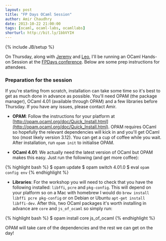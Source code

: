```yaml
---
layout: post
title: "FP Days OCaml Session"
author: Amir Chaudhry
date: 2013-10-22 21:00:00
tags: [ocaml, ocaml-labs, ocamllabs]
shorturl: http://bit.ly/1bbVYIH
---
```

{% include JB/setup %}

On Thursday, along with [Jeremy](https://github.com/yallop) and 
[Leo](http://www.lpw25.net), I'll be running an OCaml Hands-on Session at 
the [FPDays conference](http://fpdays.net/2013/). Below are some prep 
instructions for attendees.

### Preparation for the session 

If you're starting from scratch, installation can take some time so it's 
best to get as much done in advance as possible.  You'll need OPAM (the 
package manager), OCaml 4.01 (available through OPAM) and a few libraries 
before Thursday.  If you have any issues, please contact Amir.

* **OPAM**: Follow the instructions for your platform at [http://opam.ocaml.org/doc/Quick_Install.html](http://opam.ocaml.org/doc/Quick_Install.html). 
OPAM requires OCaml so hopefully the relevant dependencies will kick in and 
you'll get OCaml too (most likely version 3.12).  You can get a cup of 
coffee while you wait. After installation, run `opam init` to initialise OPAM.

* **OCaml 4.01**: We actually need the latest version of OCaml but OPAM 
makes this easy.  Just run the following (and get more coffee):

{% highlight bash %}
$ opam update
$ opam switch 4.01.0
$ eval `opam config env`
{% endhighlight %}

* **Libraries**: For the workshop you will need to check that you have the 
following installed: `libffi`, `pcre` and `pkg-config`.  This will depend on 
your platform so on a Mac with homebrew I would do 
`brew install libffi pcre pkg-config` or on Debian or Ubuntu 
`apt-get install libffi-dev`.  After this, two OCaml packages it's worth 
installing in advance are `core` and `js_of_ocaml` so simply run:

{% highlight bash %}
$ opam install core js_of_ocaml
{% endhighlight %}

OPAM will take care of the dependencies and the rest we can get on the day!
